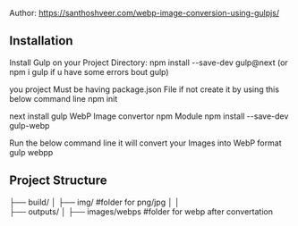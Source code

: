 Author: https://santhoshveer.com/webp-image-conversion-using-gulpjs/

## Installation
Install Gulp on your Project Directory:
npm install --save-dev gulp@next
(or npm i gulp if u have some errors bout gulp)

you project Must be having package.json File if not create it by using this below command line
npm init

next install gulp WebP Image convertor npm Module
npm install --save-dev gulp-webp

Run the below command line it will convert your Images into WebP format
gulp webpp

## Project Structure
├── build/
│   ├── img/ #folder for png/jpg
│   │   
├── outputs/
│   ├── images/webps #folder for webp after convertation
